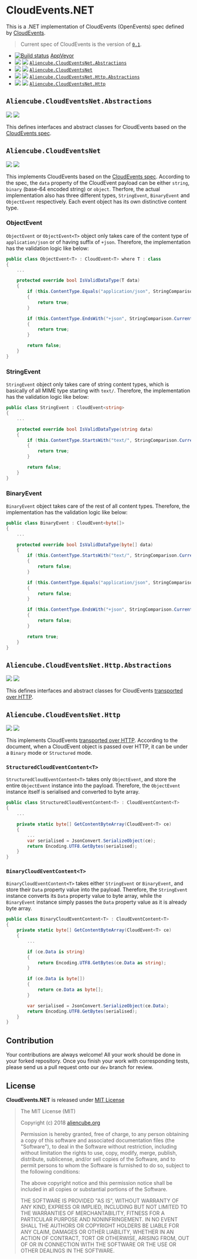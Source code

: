 # CloudEvents.NET #

This is a .NET implementation of CloudEvents (OpenEvents) spec defined by [CloudEvents](https://openevents.io/).

> Current spec of CloudEvents is the version of [`0.1`](https://github.com/cloudevents/spec).

* [![Build status](https://ci.appveyor.com/api/projects/status/um0krn2e8fm9femb/branch/dev?svg=true)](https://ci.appveyor.com/project/justinyoo/cloudevents-net/branch/dev) [AppVeyor](https://ci.appveyor.com/project/justinyoo/cloudevents-net)
* [![](https://img.shields.io/nuget/dt/Aliencube.CloudEventsNet.Abstractions.svg)](https://www.nuget.org/packages/Aliencube.CloudEventsNet.Abstractions/) [![](https://img.shields.io/nuget/v/Aliencube.CloudEventsNet.Abstractions.svg)](https://www.nuget.org/packages/Aliencube.CloudEventsNet.Abstractions/) [`Aliencube.CloudEventsNet.Abstractions`](https://www.nuget.org/packages/Aliencube.CloudEventsNet.Abstractions/)
* [![](https://img.shields.io/nuget/dt/Aliencube.CloudEventsNet.svg)](https://www.nuget.org/packages/Aliencube.CloudEventsNet/) [![](https://img.shields.io/nuget/v/Aliencube.CloudEventsNet.svg)](https://www.nuget.org/packages/Aliencube.CloudEventsNet/) [`Aliencube.CloudEventsNet`](https://www.nuget.org/packages/Aliencube.CloudEventsNet/)
* [![](https://img.shields.io/nuget/dt/Aliencube.CloudEventsNet.Http.Abstractions.svg)](https://www.nuget.org/packages/Aliencube.CloudEventsNet.Http.Abstractions/) [![](https://img.shields.io/nuget/v/Aliencube.CloudEventsNet.Http.Abstractions.svg)](https://www.nuget.org/packages/Aliencube.CloudEventsNet.Http.Abstractions/) [`Aliencube.CloudEventsNet.Http.Abstractions`](https://www.nuget.org/packages/Aliencube.CloudEventsNet.Http.Abstractions/)
* [![](https://img.shields.io/nuget/dt/Aliencube.CloudEventsNet.Http.svg)](https://www.nuget.org/packages/Aliencube.CloudEventsNet.Http/) [![](https://img.shields.io/nuget/v/Aliencube.CloudEventsNet.Http.svg)](https://www.nuget.org/packages/Aliencube.CloudEventsNet.Http/) [`Aliencube.CloudEventsNet.Http`](https://www.nuget.org/packages/Aliencube.CloudEventsNet.Http/)


## `Aliencube.CloudEventsNet.Abstractions` ##

[![](https://img.shields.io/nuget/dt/Aliencube.CloudEventsNet.Abstractions.svg)](https://www.nuget.org/packages/Aliencube.CloudEventsNet.Abstractions/) [![](https://img.shields.io/nuget/v/Aliencube.CloudEventsNet.Abstractions.svg)](https://www.nuget.org/packages/Aliencube.CloudEventsNet.Abstractions/)

This defines interfaces and abstract classes for CloudEvents based on the [CloudEvents spec](https://github.com/cloudevents/spec/blob/master/spec.md).


## `Aliencube.CloudEventsNet` ##

[![](https://img.shields.io/nuget/dt/Aliencube.CloudEventsNet.svg)](https://www.nuget.org/packages/Aliencube.CloudEventsNet/) [![](https://img.shields.io/nuget/v/Aliencube.CloudEventsNet.svg)](https://www.nuget.org/packages/Aliencube.CloudEventsNet/)

This implements CloudEvents based on the [CloudEvents spec](https://github.com/cloudevents/spec/blob/master/spec.md). According to the spec, the `data` property of the CloudEvent payload can be either `string`, `binary` (base-64 encoded string) or `object`. Therfore, the actual implementation also has three different types, `StringEvent`, `BinaryEvent` and `ObjectEvent` respectively. Each event object has its own distinctive content type.


### ObjectEvent ###

`ObjectEvent` or `ObjectEvent<T>` object only takes care of the content type of `application/json` or of having suffix of `+json`. Therefore, the implementation has the validation logic like below:

```csharp
public class ObjectEvent<T> : CloudEvent<T> where T : class
{
    ...

    protected override bool IsValidDataType(T data)
    {
        if (this.ContentType.Equals("application/json", StringComparison.CurrentCultureIgnoreCase))
        {
            return true;
        }

        if (this.ContentType.EndsWith("+json", StringComparison.CurrentCultureIgnoreCase))
        {
            return true;
        }

        return false;
    }
}
```


### StringEvent ###

`StringEvent` object only takes care of string content types, which is basically of all MIME type starting with `text/`. Therefore, the implementation has the validation logic like below:

```csharp
public class StringEvent : CloudEvent<string>
{
    ...

    protected override bool IsValidDataType(string data)
    {
        if (this.ContentType.StartsWith("text/", StringComparison.CurrentCultureIgnoreCase))
        {
            return true;
        }

        return false;
    }
}
```


### BinaryEvent ###

`BinaryEvent` object takes care of the rest of all content types. Therefore, the implementation has the validation logic like below:

```csharp
public class BinaryEvent : CloudEvent<byte[]>
{
    ...

    protected override bool IsValidDataType(byte[] data)
    {
        if (this.ContentType.StartsWith("text/", StringComparison.CurrentCultureIgnoreCase))
        {
            return false;
        }

        if (this.ContentType.Equals("application/json", StringComparison.CurrentCultureIgnoreCase))
        {
            return false;
        }

        if (this.ContentType.EndsWith("+json", StringComparison.CurrentCultureIgnoreCase))
        {
            return false;
        }

        return true;
    }
}
```


## `Aliencube.CloudEventsNet.Http.Abstractions` ##

[![](https://img.shields.io/nuget/dt/Aliencube.CloudEventsNet.Http.Abstractions.svg)](https://www.nuget.org/packages/Aliencube.CloudEventsNet.Http.Abstractions/) [![](https://img.shields.io/nuget/v/Aliencube.CloudEventsNet.Http.Abstractions.svg)](https://www.nuget.org/packages/Aliencube.CloudEventsNet.Http.Abstractions/)

This defines interfaces and abstract classes for CloudEvents [transported over HTTP](https://github.com/cloudevents/spec/blob/master/http-transport-binding.md).


## `Aliencube.CloudEventsNet.Http` ##

[![](https://img.shields.io/nuget/dt/Aliencube.CloudEventsNet.Http.svg)](https://www.nuget.org/packages/Aliencube.CloudEventsNet.Http/) [![](https://img.shields.io/nuget/v/Aliencube.CloudEventsNet.Http.svg)](https://www.nuget.org/packages/Aliencube.CloudEventsNet.Http/)

This implements CloudEvents [transported over HTTP](https://github.com/cloudevents/spec/blob/master/http-transport-binding.md). According to the document, when a CloudEvent object is passed over HTTP, it can be under a `Binary` mode or `Structured` mode.


### `StructuredCloudEventContent<T>` ###

`StructuredCloudEventContent<T>` takes only `ObjectEvent`, and store the entire `ObjectEvent` instance into the payload. Therefore, the `ObjectEvent` instance itself is serialised and converted to byte array.

```csharp
public class StructuredCloudEventContent<T> : CloudEventContent<T>
{
    ...

    private static byte[] GetContentByteArray(CloudEvent<T> ce)
    {
        ...
        var serialised = JsonConvert.SerializeObject(ce);
        return Encoding.UTF8.GetBytes(serialised);
    }
}
```


### `BinaryCloudEventContent<T>` ###

`BinaryCloudEventContent<T>` takes either `StringEvent` or `BinaryEvent`, and store their `Data` property value into the payload. Therefore, the `StringEvent` instance converts its `Data` property value to byte array, while the `BinaryEvent` instance simply passes the `Data` property value as it is already byte array.

```csharp
public class BinaryCloudEventContent<T> : CloudEventContent<T>
{
    private static byte[] GetContentByteArray(CloudEvent<T> ce)
    {
        ...

        if (ce.Data is string)
        {
            return Encoding.UTF8.GetBytes(ce.Data as string);
        }

        if (ce.Data is byte[])
        {
            return ce.Data as byte[];
        }

        var serialised = JsonConvert.SerializeObject(ce.Data);
        return Encoding.UTF8.GetBytes(serialised);
    }
}
```


## Contribution ##

Your contributions are always welcome! All your work should be done in your forked repository. Once you finish your work with corresponding tests, please send us a pull request onto our `dev` branch for review.


## License ##

**CloudEvents.NET** is released under [MIT License](http://opensource.org/licenses/MIT)

> The MIT License (MIT)
>
> Copyright (c) 2018 [aliencube.org](https://aliencube.org)
> 
> Permission is hereby granted, free of charge, to any person obtaining a copy of this software and associated documentation files (the "Software"), to deal in the Software without restriction, including without limitation the rights to use, copy, modify, merge, publish, distribute, sublicense, and/or sell copies of the Software, and to permit persons to whom the Software is furnished to do so, subject to the following conditions:
> 
> The above copyright notice and this permission notice shall be included in all copies or substantial portions of the Software.
> 
> THE SOFTWARE IS PROVIDED "AS IS", WITHOUT WARRANTY OF ANY KIND, EXPRESS OR IMPLIED, INCLUDING BUT NOT LIMITED TO THE WARRANTIES OF MERCHANTABILITY, FITNESS FOR A PARTICULAR PURPOSE AND NONINFRINGEMENT. IN NO EVENT SHALL THE AUTHORS OR COPYRIGHT HOLDERS BE LIABLE FOR ANY CLAIM, DAMAGES OR OTHER LIABILITY, WHETHER IN AN ACTION OF CONTRACT, TORT OR OTHERWISE, ARISING FROM, OUT OF OR IN CONNECTION WITH THE SOFTWARE OR THE USE OR OTHER DEALINGS IN THE SOFTWARE.
